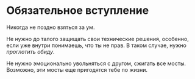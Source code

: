 # Обязательное вступление

Никогда не поздно взяться за ум.

Не нужно до талого защищать свои технические решения, особенно, если уже внутри понимаешь, что ты не прав. В таком случае, нужно _проглотить обиду_.

Не нужно эмоционально увольняться с другом, сжигать все мосты. Возможно, эти мосты еще пригодятся тебе по жизни.

